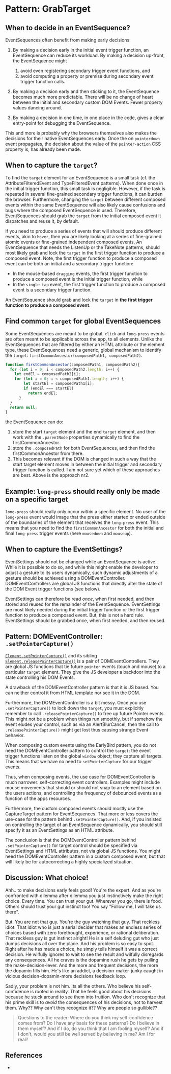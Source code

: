 # Pattern: GrabTarget

## When to decide in an EventSequence?

EventSequences often benefit from making early decisions:        

1. By making a decision early in the initial event trigger function, an EventSequence
   can reduce its workload. By making a decision up-front, the EventSequence might
   1. avoid even registering secondary trigger event functions, and
   2. avoid computing a property or premise during secondary event trigger function calls.
   
2. By making a decision early and then sticking to it, the EventSequence becomes much more predictable. 
   There will be no change of heart between the initial and secondary custom DOM Events.
   Fewer property values dancing around.
   
3. By making a decision in one time, in one place in the code, gives a clear entry-point for debugging
   the EventSequence.

This and more is probably why the browsers themselves also makes the decisions for their native 
EventSequences early. Once the on `pointerdown` event propagates, the decision about the value of the 
`pointer-action` CSS property is, has already been made.

## When to capture the `target`?

To find the `target` element for an EventSequence is a small task (cf. the AttributeFilteredEvent and 
TypeFilteredEvent patterns). 
When done once in the initial trigger function, this small task is negligible.
However, if the task is repeated in several fine-grained secondary trigger functions, it can burden the browser.
Furthermore, changing the `target` between different composed events within the same EventSequence 
will also likely cause confusions and bugs where the composed EventSequence is used. Therefore, 
EventSequences should grab the `target` from the initial composed event it dispatches and reuse it, by default.

If you need to produce a series of events that will should produce different events, akin to `hover`,
then you are likely looking at a series of fine-grained atomic events or fine-grained independent 
composed events. An EventSequence that needs the ListenUp or the TakeNote patterns, should most likely 
grab and lock the `target` in the first trigger function to produce a composed event.
Note, the first trigger function to produce a composed event can be both an initial and a secondary 
trigger function:
 * In the mouse-based `dragging` events, the first trigger function to produce a composed event is 
   the initial trigger function, while 
 * In the `single-tap` event, the first trigger function to produce a composed event is 
   a secondary trigger function.

An EventSequence should grab and lock the `target` in 
**the first trigger function to produce a composed event**.

## Find common `target` for global EventSequences

Some EventSequences are meant to be global. 
`click` and `long-press` events are often meant to be applicable across the app, to all elements.
Unlike the EventSequences that are filtered by either an HTML attribute or the element type,
these EventSequences need a generic, global mechanism to identify the `target`:
`firstCommonAncestor(composedPath1, composedPath2)`.

```javascript
function firstCommonAncestor(composedPath1, composedPath2){
  for (let i = 0; i < composedPath2.length; i++) {
    let endEl = composedPath2[i];
    for (let i = 0; i < composedPath1.length; i++) {
        let startEl = composedPath1[i];
        if (endEl === startEl)
          return endEl;
      }
  }
  return null;
}
```
the EventSequence can do:
1. store the start `target` element and the end `target` element, and 
   then work with the `.parentNode` properties dynamically to find the firstCommonAncestor.
2. store the `.composedPath` for both EventSequences, and then find the firstCommonAncestor
   from there.
3. This becomes relevant if the DOM is changed in such a way that the start target element moves 
   in between the initial trigger and secondary trigger function is called. I am not sure yet which
   of these approaches are best. Above is the approach nr2.

## Example: `long-press` should really only be made on a specific target

`long-press` should really only occur *within* a specific element. No user of the `long-press`
event would image that the press either started or ended outside of the boundaries of the element
that receives the `long-press` event.
This means that you need to find the `firstCommonAncestor` for both the initial and final `long-press` 
trigger events (here `mousedown` and `mouseup`).

<script src="https://cdn.jsdelivr.net/npm/joievents@1.0.0/src/webcomps/PrettyPrinter.js"></script>
<pretty-printer href="https://raw.githubusercontent.com/orstavik/JoiEvents/master/src/gestures/long-press-GrabTarget.js"></pretty-printer>

## When to capture the EventSettings?

EventSettings should not be changed while an EventSequence is active.
While it is possible to do so, and while this might enable the developer to adjust a gesture to its
users dynamically, such dynamic adjustments of a gesture should be achieved using a DOMEventController.
DOMEventControllers are global JS functions that directly alter the state of the DOM Event trigger 
functions (see below).

EventSettings can therefore be read *once*, when first needed, and 
then stored and reused for the remainder of the EventSequence.
EventSettings are most likely needed during the initial trigger function or 
the first trigger function to produce a composed event. But, this is not a hard rule.
EventSettings should be grabbed once, when first needed, and then reused.

## Pattern: DOMEventController: `.setPointerCapture()`

[`Element.setPointerCapture()`](https://developer.mozilla.org/en-US/docs/Web/API/Element/setPointerCapture)
and its sibling [`Element.releasePointerCapture()`](https://developer.mozilla.org/en-US/docs/Web/API/Element/releasePointerCapture) 
is a pair of DOMEventControllers.
They are global JS functions that tie future `pointer` events (touch and mouse) to a particular 
`target` element. They give the JS developer a backdoor into the state controlling his DOM Events.
 
A drawback of the DOMEventController pattern is that it is JS based. 
You can neither control it from HTML template nor see it in the DOM.

Furthermore, the DOMEventController is a bit messy. Once you use `.setPointerCapture()` to lock down
the `target`, you must explicitly remember to call `.releasePointerCapture()` to free up future Pointer 
events. This might not be a problem when things run smoothly, but if somehow the event eludes your control,
such as via an AlertBlurCancel, then the call to `.releasePointerCapture()` might get lost thus causing
strange Event behavior.

When composing custom events using the EarlyBird pattern, you do not need the DOMEventController
pattern to control the `target`: the event trigger functions listen on the global `window` object; 
they capture all targets. This means that we have no need to `setPointerCapture` for our trigger events.

Thus, when composing events, the use case for DOMEventController is much narrower: self-correcting
event controllers. Examples might include mouse movements that should or should not snap to an element
based on the users actions, and controlling the frequency of debounced events as a function of the apps
resources.

Furthermore, the custom composed events should mostly use the CaptureTarget pattern for EventSequences.
That more or less covers the use-case for the pattern behind `.setPointerCapture()`. And, if you insisted 
on controlling the target of an EventSequence dynamically, you should still specify it as an 
EventSettings as an HTML attribute.

The conclusion is that the DOMEventController pattern behind `.setPointerCapture()` 
for target control should be specified via EventSettings and HTML attributes, not via global JS functions.
You might need the DOMEventController pattern in a custom composed event, but that will likely be for
autocorrecting a highly specialized situation.

## Discussion: What choice!

Ahh.. to make decisions early feels good! You're the expert. 
And as you're confronted with dilemma after dilemma you just instinctively make the right choice.
Every time. You can trust your gut. Wherever you go, there is food. 
Others should trust your gut instinct too! You say "Follow me, I will take us there".

But. You are not that guy. You're the guy watching that guy. That reckless idiot. That idiot 
who is just a serial decider that makes an endless series of choices based with zero forethought, 
experience, or rational deliberation. 
That reckless guy is gut instinct alright! He is a self deluding gut who just dumps decisions all over the place. 
And his problem is so easy to spot. Right after he has made a choice, he simply tells himself it was a 
correct decision. He wilfully ignores to wait to see the result and wilfully disregards any consequences.
All he craves is the dopamine rush he gets by pulling the make-decision-lever.
And the more and frequent decisions, the more the dopamin fills him. 
He's like an addict, a decision-maker-junky caught in vicious decision-dopamin-more decisions feedback 
loop.

Sadly, your problem is not him. Its all the others. Who believe his self-confidence is rooted in reality.
That he feels good about his decisions because he stuck around to see them into fruition. 
Who don't recognize that his prime skill is to *avoid* the consequences of his decisions, not to harvest 
them. Why?? Why can't they recognize it?? Why are people so gullible??

> Questions to the reader: Where do you think my self-confidence comes from?
> Do I have any basis for these patterns? Do I believe in them myself? And if I do, do you 
> think that I am fooling myself? And if I don't, would you still be well served by believing in me?
> Am I for real?
                                                                  
## References

 * [](https://www.dailymail.co.uk/sciencetech/article-4297698/Dopamine-brain-shape-decisions-make.html)
